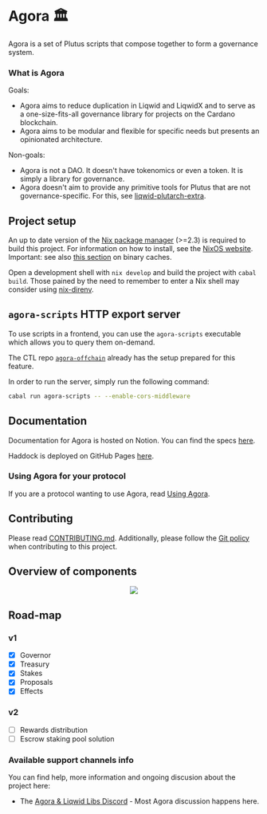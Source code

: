 # Agora :classical_building:

Agora is a set of Plutus scripts that compose together to form a governance system.

### What is Agora

Goals:

-   Agora aims to reduce duplication in Liqwid and LiqwidX and to serve as a one-size-fits-all governance library for projects on the Cardano blockchain.
-   Agora aims to be modular and flexible for specific needs but presents an opinionated architecture.

Non-goals:

-   Agora is not a DAO. It doesn't have tokenomics or even a token. It is simply a library for governance.
-   Agora doesn't aim to provide any primitive tools for Plutus that are not governance-specific. For this, see [liqwid-plutarch-extra](https://github.com/Liqwid-Labs/liqwid-plutarch-extra/).

## Project setup

An up to date version of the [Nix package manager](nixos.org) (>=2.3) is required to build this project. For information on how to install, see the [NixOS website](https://nixos.org/download.html). Important: see also [this section](https://github.com/input-output-hk/plutus#nix-advice) on binary caches.

Open a development shell with `nix develop` and build the project with `cabal build`. Those pained by the need to remember to enter a Nix shell may consider using [nix-direnv](https://github.com/nix-community/nix-direnv).

## `agora-scripts` HTTP export server

To use scripts in a frontend, you can use the `agora-scripts` executable which allows you to query them on-demand.

The CTL repo [`agora-offchain`](https://github.com/mlabs-haskell/agora-offchain) already has the setup prepared for this feature.

In order to run the server, simply run the following command:

```sh
cabal run agora-scripts -- --enable-cors-middleware
```

## Documentation

Documentation for Agora is hosted on Notion. You can find the specs [here](https://liqwid.notion.site/e85c09d2c9a542b19aac8dd3d6caa98b?v=d863219cd6a14082a661c4959cabd6e7).

Haddock is deployed on GitHub Pages [here](https://liqwid-labs.github.io/agora/).

### Using Agora for your protocol

If you are a protocol wanting to use Agora, read [Using Agora](https://liqwid.notion.site/Using-Agora-74ceb4a70d024992abd9ff07087013e6).

## Contributing

Please read [CONTRIBUTING.md](./CONTRIBUTING.md). Additionally, please follow the [Git policy](https://liqwid.notion.site/Git-Policy-9a7979b2fd5d4604b6d042b084e7e14f) when contributing to this project.

## Overview of components

<p align="center">
  <img src="/docs/diagrams/gov-overview.svg"/>
</p>

## Road-map

### v1

-   [x] Governor
-   [x] Treasury
-   [x] Stakes
-   [x] Proposals
-   [x] Effects

### v2

-   [ ] Rewards distribution
-   [ ] Escrow staking pool solution

### Available support channels info

You can find help, more information and ongoing discusion about the project here:

- The [Agora & Liqwid Libs Discord](https://discord.gg/yGkjxrYueB) - Most Agora discussion happens here.
